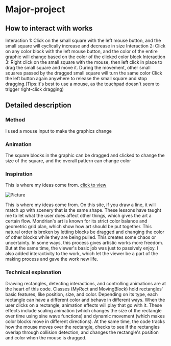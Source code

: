 # Major-project

## How to interact with works
Interaction 1: Click on the small square with the left mouse button, and the small square will cyclically increase and decrease in size
Interaction 2: Click on any color block with the left mouse button, and the color of the entire graphic will change based on the color of the clicked color block
Interaction 3: Right click on the small square with the mouse, then left click in place to drag the small square and move it. During the movement, other small squares passed by the dragged small square will turn the same color Click the left button again anywhere to release the small square and stop dragging.(Tips:It's best to use a mouse, as the touchpad doesn't seem to trigger right-click dragging)

## Detailed description
### Method
I used a mouse input to make the graphics change

### Animation
The square blocks in the graphic can be dragged and clicked to change the size of the square, and the overall pattern can change color

### Inspiration
This is where my ideas come from.
[click to view](https://lines.chromeexperiments.com/)

![Picture](Image/01.jpg)

This is where my ideas come from. On this site, if you draw a line, it will match up with scenery that is the same shape. These lessons have taught me to let what the user does affect other things, which gives the art a certain flow. Mondrian's art is known for its strict color balance and geometric grid plan, which show how art should be put together. This natural order is broken by letting blocks be dragged and changing the color of other blocks while they are being pulled. This creates some chaos or uncertainty. In some ways, this process gives artistic works more freedom. But at the same time, the viewer's basic job was just to passively enjoy. I also added interactivity to the work, which let the viewer be a part of the making process and gave the work new life.

### Technical explanation
Drawing rectangles, detecting interactions, and controlling animations are at the heart of this code. Classes (MyRect and MovingBlock) hold rectangles' basic features, like position, size, and color. Depending on its type, each rectangle can have a different color and behave in different ways. When the user clicks on a rectangle, animation effects will play that go with it. These effects include scaling animation (which changes the size of the rectangle over time using sine wave functions) and dynamic movement (which makes color blocks move in different directions). At the same time, the code tracks how the mouse moves over the rectangle, checks to see if the rectangles overlap through collision detection, and changes the rectangle's position and color when the mouse is dragged.
